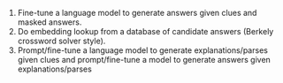 1. Fine-tune a language model to generate answers given clues and masked answers.
2. Do embedding lookup from a database of candidate answers (Berkely crossword solver style).
3. Prompt/fine-tune a language model to generate explanations/parses given clues and prompt/fine-tune a model to generate answers given explanations/parses
